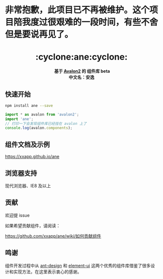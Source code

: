 # 非常抱歉，此项目已不再被维护。这个项目陪我度过很艰难的一段时间，有些不舍但是要说再见了。

<h1 align="center">:cyclone:ane:cyclone:</h1>

<div align="center">
  <strong>基于 <a href="https://github.com/RubyLouvre/avalon">Avalon2</a> 的 组件库 beta</strong>
</div>
<div align="center">
  <strong>中文名：安逸</strong>
</div>

## 快速开始

``` bash
npm install ane --save
```

``` javascript
import * as avalon from 'avalon2';
import 'ane';
// 打印一下会发现组件库已经挂在 avalon 上了
console.log(avalon.components);
```

## 组件文档及示例

https://xxapp.github.io/ane

## 浏览器支持

现代浏览器、IE8 及以上

## 贡献

欢迎提 issue

如果希望贡献组件，请阅读：

https://github.com/xxapp/ane/wiki/如何贡献组件

## 鸣谢

组件开发过程中从 [ant-design](https://ant.design) 和 [element-ui](http://element.eleme.io/) 这两个优秀的组件库借鉴了很多设计和实现方法，在这里表示衷心的感谢。
